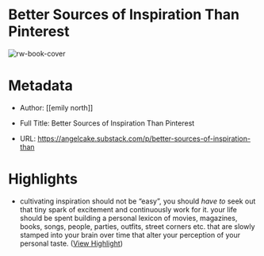 # Better Sources of Inspiration Than Pinterest

![rw-book-cover](https://substack-post-media.s3.amazonaws.com/public/images/8c52aac5-bc70-40bd-9f84-59f54412b8c3_297x407.png)

# Metadata
- Author: [[emily north]]
- Full Title: Better Sources of Inspiration Than Pinterest

- URL: https://angelcake.substack.com/p/better-sources-of-inspiration-than

# Highlights
- cultivating inspiration should not be “easy”, you should *have to* seek out that tiny spark of excitement and continuously work for it. your life should be spent building a personal lexicon of movies, magazines, books, songs, people, parties, outfits, street corners etc. that are slowly stamped into your brain over time that alter your perception of your personal taste. ([View Highlight](https://read.readwise.io/read/01hx8ekg094es4qw095h53asg4))
